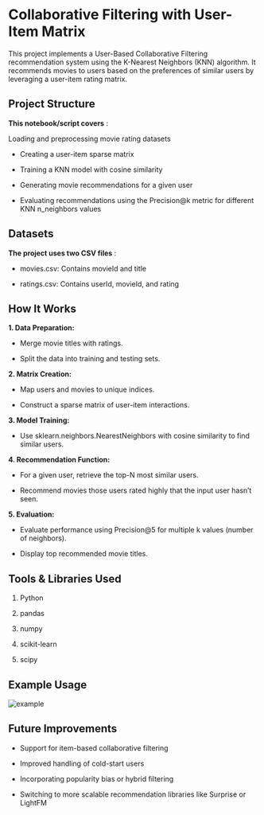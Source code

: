 #  Collaborative Filtering with User-Item Matrix


This project implements a User-Based Collaborative Filtering recommendation system using the K-Nearest Neighbors (KNN) algorithm. 
It recommends movies to users based on the preferences of similar users by leveraging a user-item rating matrix.

## Project Structure
**This notebook/script covers** : 

Loading and preprocessing movie rating datasets

 - Creating a user-item sparse matrix

 - Training a KNN model with cosine similarity

 - Generating movie recommendations for a given user

 - Evaluating recommendations using the Precision@k metric for different KNN n_neighbors values

##  Datasets
**The project uses two CSV files** :

 - movies.csv: Contains movieId and title

 - ratings.csv: Contains userId, movieId, and rating

## How It Works
 **1. Data Preparation:**

   - Merge movie titles with ratings.

   - Split the data into training and testing sets.

 **2. Matrix Creation:**

   - Map users and movies to unique indices.

   - Construct a sparse matrix of user-item interactions.

 **3. Model Training:**

   - Use sklearn.neighbors.NearestNeighbors with cosine similarity to find similar users.

 **4. Recommendation Function:**

   - For a given user, retrieve the top-N most similar users.

   - Recommend movies those users rated highly that the input user hasn’t seen.

 **5. Evaluation:**

   - Evaluate performance using Precision@5 for multiple k values (number of neighbors).

   - Display top recommended movie titles.

## Tools & Libraries Used
1. Python 

2. pandas

3. numpy

4. scikit-learn

5. scipy

##  Example Usage
![example](https://github.com/user-attachments/assets/808eae7c-84cf-4360-8d32-742b73beaac3)


## Future Improvements
 - Support for item-based collaborative filtering

 - Improved handling of cold-start users

 - Incorporating popularity bias or hybrid filtering

 - Switching to more scalable recommendation libraries like Surprise or LightFM
